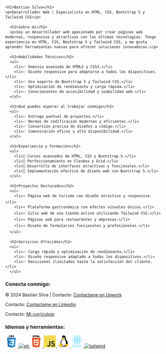     <h1>Bastian Silva</h1>
    <p>Desarrollador Web | Especialista en HTML, CSS, Bootstrap 5 y Tailwind CSS</p>

      <h2>Sobre mí</h2>
      <p>Soy un desarrollador web apasionado por crear páginas web modernas, responsive y atractivas con las últimas tecnologías. Tengo experiencia en HTML, CSS, Bootstrap 5 y Tailwind CSS, y me gusta aprender herramientas nuevas para ofrecer soluciones innovadoras.</p>

      <h2>Habilidades Técnicas</h2>
      <ul>
        <li>✅ Dominio avanzado de HTML5 y CSS3.</li>
        <li>✅ Diseño responsive para adaptarse a todos los dispositivos.</li>
        <li>✅ Uso experto de Bootstrap 5 y Tailwind CSS.</li>
        <li>✅ Optimización de rendimiento y carga rápida.</li>
        <li>✅ Conocimientos de accesibilidad y usabilidad web.</li>
      </ul>

      <h2>Qué puedes esperar al trabajar conmigo</h2>
      <ul>
        <li>✅ Entrega puntual de proyectos.</li>
        <li>✅ Normas de codificación modernas y eficientes.</li>
        <li>✅ Conversión precisa de diseños a código.</li>
        <li>✅ Comunicación eficaz y alta disponibilidad.</li>
      </ul>

      <h2>Experiencia y Formación</h2>
      <ul>
        <li>💎 Cursos avanzados de HTML, CSS y Bootstrap 5.</li>
        <li>💎 Perfeccionamiento en Flexbox y Grid.</li>
        <li>💎 Desarrollo de interfaces atractivas y funcionales.</li>
        <li>💎 Implementación efectiva de diseño web con Bootstrap 5.</li>
      </ul>

      <h2>Proyectos Destacados</h2>
      <ul>
        <li>⭐ Página web de turismo con diseño atractivo y responsive.</li>
        <li>⭐ Plataforma gastronómica con efectos visuales únicos.</li>
        <li>⭐ Sitio web de una tienda online utilizando Tailwind CSS.</li>
        <li>⭐ Páginas web para restaurantes y empresas.</li>
        <li>⭐ Diseño de formularios funcionales y profesionales.</li>
      </ul>

      <h2>Servicios Ofrecidos</h2>
      <ul>
        <li>✅ Carga rápida y optimización de rendimiento.</li>
        <li>✅ Diseño responsive adaptado a todos los dispositivos.</li>
        <li>✅ Revisiones ilimitadas hasta la satisfacción del cliente.</li>
      </ul>



<h3 align="left">Conecta conmigo:</h3>
    <p>© 2024 Bastian Silva | Contacto: <a href="https://www.upwork.com/freelancers/bastiic?mp_source=share" target="_blank">Contactame en Upwork</a></p>
    <p>Contacto: <a href="https://www.linkedin.com/in/bastian-eduardo-silva-bustos-103848261/" target="_blank">Contactame en Linkedin</a></p>
    <p>Contacto: <a href="[https://www.linkedin.com/in/bastian-eduardo-silva-bustos-103848261/](https://bastiizl1.github.io/Curriculim-vitae/)" target="_blank">Mi curriculum</a></p>
<p align="left">
</p>

<h3 align="left">Idiomas y herramientas:</h3>
<p align="left"> <a href="https://www.w3schools.com/css/" target="_blank" rel="noreferrer"> <img src="https://raw.githubusercontent.com/devicons/devicon/master/icons/css3/css3-original-wordmark.svg" alt="css3" width="40" height="40"/> </a> <a href="https://git-scm.com/" target="_blank" rel="noreferrer"> <img src="https://www.vectorlogo.zone/logos/git-scm/git-scm-icon.svg" alt="git" width="40" height="40"/> </a> <a href="https://www.w3.org/html/" target="_blank" rel="noreferrer"> <img src="https://raw.githubusercontent.com/devicons/devicon/master/icons/html5/html5-original-wordmark.svg" alt="html5" width="40" height="40"/> </a> <a href="https://developer.mozilla.org/en-US/docs/Web/JavaScript" target="_blank" rel="noreferrer"> <img src="https://raw.githubusercontent.com/devicons/devicon/master/icons/javascript/javascript-original.svg" alt="javascript" width="40" height="40"/> </a> <a href="https://www.linux.org/" target="_blank" rel="noreferrer"> <img src="https://raw.githubusercontent.com/devicons/devicon/master/icons/linux/linux-original.svg" alt="linux" width="40" height="40"/> </a> <a href="https://reactjs.org/" target="_blank" rel="noreferrer"> <img src="https://raw.githubusercontent.com/devicons/devicon/master/icons/react/react-original-wordmark.svg" alt="react" width="40" height="40"/> </a> <a href="https://tailwindcss.com/" target="_blank" rel="noreferrer"> <img src="https://www.vectorlogo.zone/logos/tailwindcss/tailwindcss-icon.svg" alt="tailwind" width="40" height="40"/> </a> </p>
